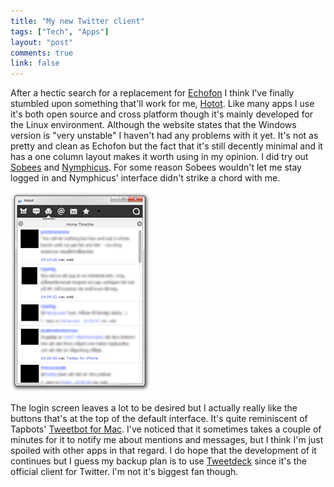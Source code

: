 ```yaml
---
title: "My new Twitter client"
tags: ["Tech", "Apps"]
layout: "post"
comments: true
link: false
---
```


After a hectic search for a replacement for
[Echofon](http://blog.echofon.com/2012/10/changes-coming-for-echofon-desktop-users.html)
I think I've finally stumbled upon something that'll work for me,
[Hotot](http://hotot.org/). Like many apps I use it's both open source and cross
platform though it's mainly developed for the Linux environment. Although the
website states that the Windows version is "very unstable" I haven't had any
problems with it yet. It's not as pretty and clean as Echofon but the fact that
it's still decently minimal and it has a one column layout makes it worth using
in my opinion. I did try out
[Sobees](http://www.sobees.com/social-media-clients/sobees-desktop-application)
and [Nymphicus](http://www.nymphicusapp.com/windows/). For some reason Sobees
wouldn't let me stay logged in and Nymphicus' interface didn't strike a chord
with me.

![Hotot](/images/2012/10/22/hotot.png)

The login screen leaves a lot to be desired but I actually really like the
buttons that's at the top of the default interface. It's quite reminiscent of
Tapbots' [Tweetbot for
Mac](https://itunes.apple.com/us/app/tweetbot-for-twitter/id557168941?mt=12).
I've noticed that it sometimes takes a couple of minutes for it to notify me
about mentions and messages, but I think I'm just spoiled with other apps in
that regard. I do hope that the development of it continues but I guess my
backup plan is to use [Tweetdeck](http://tweetdeck.com/) since it's the official
client for Twitter. I'm not it's biggest fan though.
